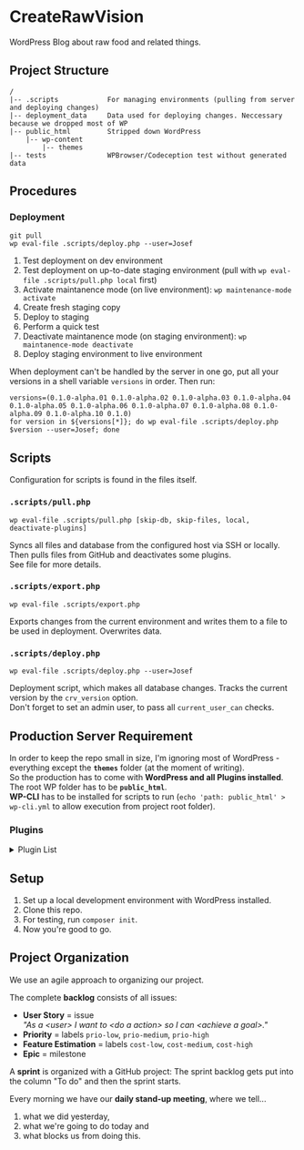 # CreateRawVision

WordPress Blog about raw food and related things.

## Project Structure

```
/
|-- .scripts            For managing environments (pulling from server and deploying changes)
|-- deployment_data     Data used for deploying changes. Neccessary because we dropped most of WP
|-- public_html         Stripped down WordPress
    |-- wp-content
        |-- themes
|-- tests               WPBrowser/Codeception test without generated data
```

## Procedures

### Deployment

```
git pull
wp eval-file .scripts/deploy.php --user=Josef
```

1. Test deployment on dev environment
2. Test deployment on up-to-date staging environment (pull with `wp eval-file .scripts/pull.php local` first)
3. Activate maintanence mode (on live environment): `wp maintenance-mode activate`
4. Create fresh staging copy
5. Deploy to staging
6. Perform a quick test
7. Deactivate maintanence mode (on staging environment): `wp maintanence-mode deactivate`
8. Deploy staging environment to live environment

When deployment can't be handled by the server in one go, put all your versions in a shell variable `versions` in order. Then run:

```
versions=(0.1.0-alpha.01 0.1.0-alpha.02 0.1.0-alpha.03 0.1.0-alpha.04 0.1.0-alpha.05 0.1.0-alpha.06 0.1.0-alpha.07 0.1.0-alpha.08 0.1.0-alpha.09 0.1.0-alpha.10 0.1.0)
for version in ${versions[*]}; do wp eval-file .scripts/deploy.php $version --user=Josef; done
```

## Scripts

Configuration for scripts is found in the files itself.

### `.scripts/pull.php`

`wp eval-file .scripts/pull.php [skip-db, skip-files, local, deactivate-plugins]`

Syncs all files and database from the configured host via SSH or locally.
Then pulls files from GitHub and deactivates some plugins.  
See file for more details.

### `.scripts/export.php`

`wp eval-file .scripts/export.php`

Exports changes from the current environment and writes them to a file to be used in deployment. Overwrites data.

### `.scripts/deploy.php`

`wp eval-file .scripts/deploy.php --user=Josef`

Deployment script, which makes all database changes. Tracks the current version by the `crv_version` option.  
Don't forget to set an admin user, to pass all `current_user_can` checks.

## Production Server Requirement

In order to keep the repo small in size, I'm ignoring most of WordPress - everything except the **`themes`** folder (at the moment of writing).  
So the production has to come with **WordPress and all Plugins installed**.  
The root WP folder has to be **`public_html`**.  
**WP-CLI** has to be installed for scripts to run (`echo 'path: public_html' > wp-cli.yml` to allow execution from project root folder).

### Plugins

<details>
<summary>Plugin List</summary>

- ad-inserter  
  For inserting banner ads on top and within the content.
- antispam-bee  
  For filtering spam comments.
- autoptimize  
  Minifying everything. Works better than SiteGround Plugin for now, but eventually removing it.
- classic-editor  
  Opt out of block editor.
- code-snippets  
  Custom PHP snippets. Gets removed.
- contact-form-7  
  Contact forms. Gets replaced.
- cookie-notice  
  Cookie notice popup. Gets removed.
- genesis-enews-extended  
  Subscription form.
- google-analytics-for-wordpress  
  User tracking.
- jetpack  
  Currently used for lazy-loading images, image CDN, automatic social media sharing, comment subscriptions and similar post suggestions
- jquery-pin-it-button-for-images  
  Pinterest Pin Buttons. Gets replaced.
- luckywp-table-of-contents  
  Table of contents.
- polylang  
  Multilingual Plugin. Deactivated for now.
- popup-maker  
  Show newsletter popup.
- redirection  
  Redirects for changing urls.
- relevanssi  
  Better search.
- sg-cachepress  
  SiteGround Optimizer plugin. Maybe use all features in the future.
- shared-counts  
  Fast sharing plugin
- shortcodes-ultimate  
  Some styling shortcodes. Gets replaced.
- slide-anything  
  Sliders.
- tablepress  
  Better tables for WP.
- tablepress-responsive-tables  
  Make tables responsive.
- tinymce-advanced  
  Classic Paragraph for Block editor.
- user-role-editor  
  Custom user roles with custom capabilites.
- widget-logic  
  Show widgets only on certain pages. Gets removed.
- widget-shortcode  
  Use widgets as a shortcode. Gets removed.
- wordfence  
  Making wordpress more secure. Gets removed.
- wp-gdpr-compliance  
  Making WordPress GDPR compliant. Gets removed.
- wp-recipe-maker  
  Managing recipes in a beatiful way.
- wp-recipe-maker-premium
- wp-user-avatar  
  Use custom user avatars.
- wordpress-seo  
  YoastSEO. Improved everything SEO.

</details>

## Setup

1. Set up a local development environment with WordPress installed.
2. Clone this repo.
3. For testing, run `composer init`.
4. Now you're good to go.

## Project Organization

We use an agile approach to organizing our project.

The complete **backlog** consists of all issues:

- **User Story** = issue  
  _"As a \<user> I want to \<do a action> so I can \<achieve a goal>."_
- **Priority** = labels `prio-low`, `prio-medium`, `prio-high`
- **Feature Estimation** = labels `cost-low`, `cost-medium`, `cost-high`
- **Epic** = milestone

A **sprint** is organized with a GitHub project: The sprint backlog gets put into the column "To do" and then the sprint starts.

Every morning we have our **daily stand-up meeting**, where we tell...

1. what we did yesterday,
2. what we're going to do today and
3. what blocks us from doing this.
